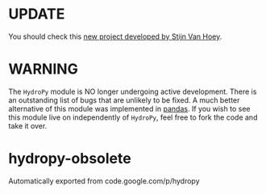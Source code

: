 # UPDATE #
You should check this [new project developed by Stijn Van Hoey](https://stijnvanhoey.github.io/hydropy/).

# WARNING #
The `HydroPy` module is NO longer undergoing active development. There is an outstanding list of bugs that are unlikely to be fixed. A much better alternative of this module was implemented in [pandas](http://pandas.pydata.org/). If you wish to see this module live on independently of `HydroPy`, feel free to fork the code and take it over.

# hydropy-obsolete
Automatically exported from code.google.com/p/hydropy
